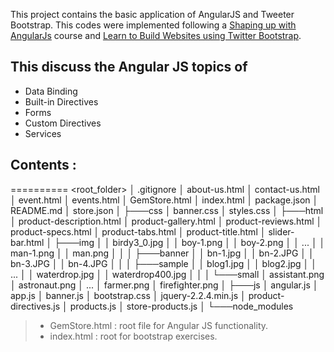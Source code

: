 This project contains the basic application of AngularJS and Tweeter Bootstrap. 
This codes were implemented following a [Shaping up with AngularJs](https://www.codeschool.com/courses/shaping-up-with-angular-js) course and [Learn to Build Websites using Twitter Bootstrap](https://www.udemy.com/learn-to-build-websites-using-twitter-bootstrap/learn/v4/content).

## This discuss the Angular JS topics of
  *  Data Binding
  *  Built-in Directives
  *  Forms
  *  Custom Directives
  *  Services

## Contents :
==========
  <root_folder></li>
  │   .gitignore
  │   about-us.html
  │   contact-us.html
  │   event.html
  │   events.html
  │   GemStore.html
  │   index.html
  │   package.json
  │   README.md
  │   store.json
  │
  ├───css
  │       banner.css
  │       styles.css
  │
  ├───html
  │       product-description.html
  │       product-gallery.html
  │       product-reviews.html
  │       product-specs.html
  │       product-tabs.html
  │       product-title.html
  │       slider-bar.html
  │
  ├───img
  │   │   birdy3_0.jpg
  │   │   boy-1.png
  │   │   boy-2.png
  │   │   ...
  │   │   man-1.png
  │   │   man.png
  │   │
  │   ├───banner
  │   │       bn-1.jpg
  │   │       bn-2.JPG
  │   │       bn-3.JPG
  │   │       bn-4.JPG
  │   │
  │   ├───sample
  │   │       blog1.jpg
  │   │       blog2.jpg
  │   │       ...
  │   │       waterdrop.jpg
  │   │       waterdrop400.jpg
  │   │
  │   └───small
  │           assistant.png
  │           astronaut.png
  │           ...
  │           farmer.png
  │           firefighter.png
  │
  ├───js
  │       angular.js
  │       app.js
  │       banner.js
  │       bootstrap.css
  │       jquery-2.2.4.min.js
  │       product-directives.js  │       products.js
  │       store-products.js
  │
  └───node_modules

> * GemStore.html : root file for Angular JS functionality.
> * index.html : root for bootstrap exercises.